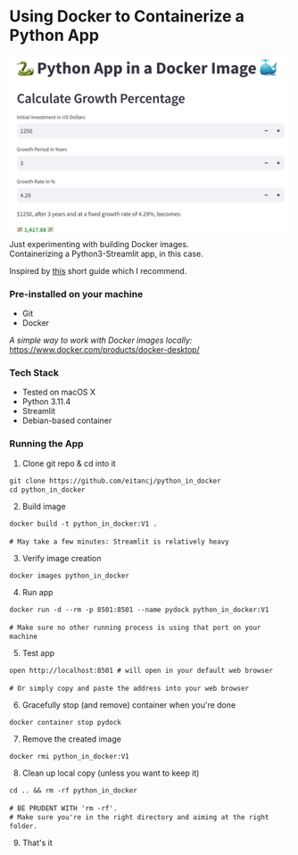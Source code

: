 # Using Docker to Containerize a Python App

![](https://github.com/eitancj/preview_images/blob/main/python_in_docker.png?raw=true)
\
Just experimenting with building Docker images.  
Containerizing a Python3-Streamlit app, in this case.

Inspired by [this](https://app.pluralsight.com/guides/dockerfile-for-python-web-projects) short guide which I recommend.

### Pre-installed on your machine
- Git
- Docker

*A simple way to work with Docker images locally:*\
https://www.docker.com/products/docker-desktop/

### Tech Stack
- Tested on macOS X
- Python 3.11.4
- Streamlit
- Debian-based container

### Running the App

1. Clone git repo & cd into it
```
git clone https://github.com/eitancj/python_in_docker
cd python_in_docker
```

2. Build image
```
docker build -t python_in_docker:V1 .

# May take a few minutes: Streamlit is relatively heavy
```

3. Verify image creation   
```
docker images python_in_docker
```

4. Run app
```
docker run -d --rm -p 8501:8501 --name pydock python_in_docker:V1

# Make sure no other running process is using that port on your machine
```

5. Test app
```
open http://localhost:8501 # will open in your default web browser

# Or simply copy and paste the address into your web browser
```

6. Gracefully stop (and remove) container when you're done
```
docker container stop pydock
```

7. Remove the created image
```
docker rmi python_in_docker:V1
```

8. Clean up local copy (unless you want to keep it)
```
cd .. && rm -rf python_in_docker

# BE PRUDENT WITH 'rm -rf'.
# Make sure you're in the right directory and aiming at the right folder.
```

9. That's it
